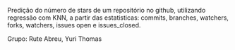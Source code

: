Predição do número de stars de um repositório no github, utilizando regressão com KNN, a partir das estatisticas: commits, branches, watchers, forks, watchers, issues open e issues_closed.

Grupo: Rute Abreu,
       Yuri Thomas
